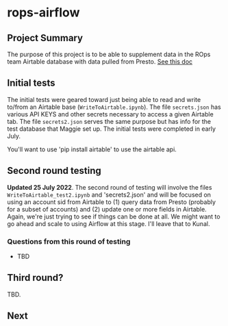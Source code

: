 # rops-airflow

## Project Summary
The purpose of this project is to be able to supplement data in the ROps team Airtable database with data pulled from Presto.  [See this doc](https://docs.google.com/document/d/15Jp_FYyiAMoQO8iGlfNYmN0ZJDALifXhpNdnGTTFJzA/edit?usp=sharing)

## Initial tests
The initial tests were geared toward just being able to read and write to/from an Airtable base (`WriteToAirtable.ipynb`).  The file `secrets.json` has various API KEYS and other secrets necessary to access a given Airtable tab.  The file `secrets2.json` serves the same purpose but has info for the test database that Maggie set up.  The initial tests were completed in early July.

You'll want to use 'pip install airtable' to use the airtable api.

## Second round testing
**Updated 25 July 2022**.  The second round of testing will involve the files `WriteToAirtable_test2.ipynb` and 'secrets2.json' and will be focused on using an account sid from Airtable to (1) query data from Presto (probably for a subset of accounts) and (2) update one or more fields in Airtable.  Again, we're just trying to see if things can be done at all.  We might want to go ahead and scale to using Airflow at this stage.  I'll leave that to Kunal.

### Questions from this round of testing

- TBD

## Third round?
TBD.

## Next


